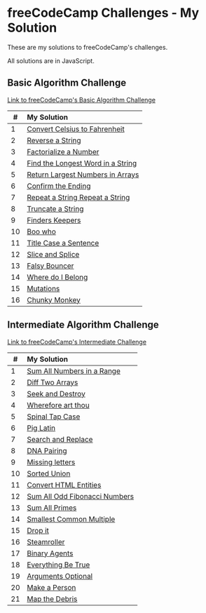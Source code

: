 # freeCodeCamp Challenges - My Solution

These are my solutions to freeCodeCamp's challenges.

All solutions are in JavaScript.

## Basic Algorithm Challenge

[Link to freeCodeCamp's Basic Algorithm Challenge](https://learn.freecodecamp.org/javascript-algorithms-and-data-structures/basic-algorithm-scripting)

| #   | My Solution                                                                                            |
| --- | :----------------------------------------------------------------------------------------------------- |
| 1   | [Convert Celsius to Fahrenheit](basic-algorithm-scripting/01-convert-celsius-to-fahrenheit.js)         |
| 2   | [Reverse a String](basic-algorithm-scripting/02-reverse-a-string.js)                                   |
| 3   | [Factorialize a Number](basic-algorithm-scripting/03-factorialize-a-number.js)                         |
| 4   | [Find the Longest Word in a String](basic-algorithm-scripting/04-find-the-longest-word-in-a-string.js) |
| 5   | [Return Largest Numbers in Arrays](basic-algorithm-scripting/05-return-largest-numbers-in-arrays.js)   |
| 6   | [Confirm the Ending](basic-algorithm-scripting/06-confirm-the-ending.js)                               |
| 7   | [Repeat a String Repeat a String](basic-algorithm-scripting/07-repeat-a-string.js)                     |
| 8   | [Truncate a String](basic-algorithm-scripting/08-truncate-a-string.js)                                 |
| 9   | [Finders Keepers](basic-algorithm-scripting/09-finders-keepers.js)                                     |
| 10  | [Boo who](basic-algorithm-scripting/10-boo-who.js)                                                     |
| 11  | [Title Case a Sentence](basic-algorithm-scripting/11-title-case-a-sentence.js)                         |
| 12  | [Slice and Splice](basic-algorithm-scripting/12-slice-and-splice.js)                                   |
| 13  | [Falsy Bouncer](basic-algorithm-scripting/13-falsy-bouncer.js)                                         |
| 14  | [Where do I Belong](basic-algorithm-scripting/14-where-do-i-belong.js)                                 |
| 15  | [Mutations](basic-algorithm-scripting/15-mutations.js)                                                 |
| 16  | [Chunky Monkey](basic-algorithm-scripting/16-chunky-monkey.js)                                         |

## Intermediate Algorithm Challenge

[Link to freeCodeCamp's Intermediate Challenge](https://learn.freecodecamp.org/javascript-algorithms-and-data-structures/basic-algorithm-scripting/)

| #   | My Solution                                                                                           |
| --- | :---------------------------------------------------------------------------------------------------- |
| 1   | [Sum All Numbers in a Range](intermediate-algorithm-scripting/01-sum-all-numbers-in-a-range.js)       |
| 2   | [Diff Two Arrays](intermediate-algorithm-scripting/02-diff-two-arrays.js)                             |
| 3   | [Seek and Destroy](intermediate-algorithm-scripting/03-seek-and-destroy.js)                           |
| 4   | [Wherefore art thou](intermediate-algorithm-scripting/04-wherefore-art-thou.js)                       |
| 5   | [Spinal Tap Case](intermediate-algorithm-scripting/05-spinal-tap-case.js)                             |
| 6   | [Pig Latin](intermediate-algorithm-scripting/06-pig-latin.js)                                         |
| 7   | [Search and Replace](intermediate-algorithm-scripting/07-search-and-replace.js)                       |
| 8   | [DNA Pairing](intermediate-algorithm-scripting/08-dna-pairing.js)                                     |
| 9   | [Missing letters](intermediate-algorithm-scripting/09-missing-letters.js)                             |
| 10  | [Sorted Union](intermediate-algorithm-scripting/10-sorted-union.js)                                   |
| 11  | [Convert HTML Entities](intermediate-algorithm-scripting/11-convert-html-entities.js)                 |
| 12  | [Sum All Odd Fibonacci Numbers](intermediate-algorithm-scripting/12-sum-all-odd-fibonacci-numbers.js) |
| 13  | [Sum All Primes](intermediate-algorithm-scripting/13-sum-all-primes.js)                               |
| 14  | [Smallest Common Multiple](intermediate-algorithm-scripting/14-smallest-common-multiple.js)           |
| 15  | [Drop it](intermediate-algorithm-scripting/15-drop-it.js)                                             |
| 16  | [Steamroller](intermediate-algorithm-scripting/16-steamroller.js)                                     |
| 17  | [Binary Agents](intermediate-algorithm-scripting/17-binary-agents.js)                                 |
| 18  | [Everything Be True](intermediate-algorithm-scripting/18-everything-will-be-true.js)                  |
| 19  | [Arguments Optional](intermediate-algorithm-scripting/19-arguments-optional.js)                       |
| 20  | [Make a Person](intermediate-algorithm-scripting/20-make-a-person.js)                                 |
| 21  | [Map the Debris](intermediate-algorithm-scripting/21-map-the-debris.js)                               |
